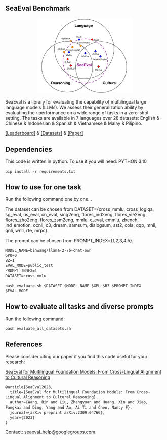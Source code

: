 ## SeaEval Benchmark

<p align="center">
  <img src="img/seaeval_overall.png" width="300" title="hover text">
</p>



SeaEval is a library for evaluating the capability of multilingual large language models (LLMs). We assess their generalization ability by evaluating their performance on a wide range of tasks in a zero-shot setting. The tasks are available in 7 languages over 28 datasets: English & Chinese & Indonesian & Spanish & Vietnamese & Malay & Pilipino.

[[Leaderboard]](https://binwang.xyz/SeaEval) & [[Datasets]](https://huggingface.co/datasets/binwang/SeaEval_v1.0) & [[Paper]](https://arxiv.org/abs/2309.04766)

## Dependencies
This code is written in python. To use it you will need:
PYTHON 3.10
```
pip install -r requirements.txt
```


## How to use for one task

Run the following command one by one...

The dataset can be chosen from 
DATASET={cross_mmlu, cross_logiqa, sg_eval, us_eval, cn_eval, sing2eng, flores_ind2eng, flores_vie2eng, flores_zho2eng, flores_zsm2eng, mmlu, c_eval, cmmlu, zbench, ind_emotion, ocnli, c3, dream, samsum, dialogsum, sst2, cola, qqp, mnli, qnli, wnli, rte, mrpc}.

The prompt can be chosen from 
PROMPT_INDEX={1,2,3,4,5}.

```
MODEL_NAME=binwang/llama-2-7b-chat-own
GPU=0
BZ=1
EVAL_MODE=public_test
PROMPT_INDEX=1
DATASET=cross_mmlu

bash evaluate.sh $DATASET $MODEL_NAME $GPU $BZ $PROMPT_INDEX $EVAL_MODE
```



## How to evaluate all tasks and diverse prompts

Run the following command:
```
bash evaluate_all_datasets.sh
```


## References

Please consider citing our paper if you find this code useful for your research:

[SeaEval for Multilingual Foundation Models: From Cross-Lingual Alignment to Cultural Reasoning](https://arxiv.org/abs/2309.04766)
```
@article{SeaEval2023,
  title={SeaEval for Multilingual Foundation Models: From Cross-Lingual Alignment to Cultural Reasoning},
  author={Wang, Bin and Liu, Zhengyuan and Huang, Xin and Jiao, Fangkai and Ding, Yang and Aw, Ai Ti and Chen, Nancy F},
  journal={arXiv preprint arXiv:2309.04766},
  year={2023}
}
```

Contact: seaeval_help@googlegroups.com.
